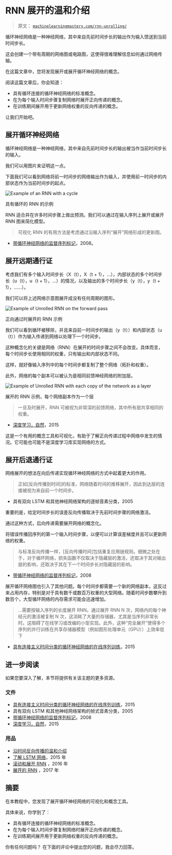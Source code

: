 # RNN 展开的温和介绍

> 原文： [`machinelearningmastery.com/rnn-unrolling/`](https://machinelearningmastery.com/rnn-unrolling/)

循环神经网络是一种神经网络，其中来自先前时间步长的输出作为输入馈送到当前时间步长。

这会创建一个带有周期的网络图或电路图，这使得很难理解信息如何通过网络传输。

在这篇文章中，您将发现展开或展开循环神经网络的概念。

阅读这篇文章后，你会知道：

*   具有循环连接的循环神经网络的标准概念。
*   在为每个输入时间步骤复制网络时展开正向传递的概念。
*   在训练期间展开用于更新网络权重的反向传递的概念。

让我们开始吧。

## 展开循环神经网络

循环神经网络是一种神经网络，其中来自先前时间步长的输出被当作当前时间步长的输入。

我们可以用图片来证明这一点。

下面我们可以看到网络将前一时间步的网络输出作为输入，并使用前一时间步的内部状态作为当前时间步的起点。

![Example of an RNN with a cycle](img/9beaefe92f1f457ae3a2587594280e5e.jpg)

具有循环的 RNN 的示例

RNN 适合并在许多时间步骤上做出预测。我们可以通过在输入序列上展开或展开 RNN 图来简化模型。

> 可视化 RNN 的有用方法是考虑通过沿输入序列“展开”网络形成的更新图。

- [带循环神经网络的监督序列标记](http://amzn.to/2upsSJ9)，2008。

## 展开远期通行证

考虑我们有多个输入时间步长（X（t），X（t + 1），...），内部状态的多个时间步长（u（t），u（t + 1），...）的情况，以及输出的多个时间步长（y（t），y（t + 1），......）。

我们可以将上述网络示意图展开成没有任何周期的图形。

![Example of Unrolled RNN on the forward pass](img/d4b878ddabc09392ef4048c560bbb833.jpg)

正向通过时展开的 RNN 示例

我们可以看到循环被移除，并且来自前一时间步的输出（y（t））和内部状态（u（t））作为输入传递到网络以处理下一个时间步。

这种概念化的关键是网络（RNN）在展开的时间步骤之间不会改变。具体而言，每个时间步长使用相同的权重，只有输出和内部状态不同。

这样，就好像输入序列中的每个时间步都复制了整个网络（拓扑和权重）。

此外，网络的每个副本可以被认为是相同前馈神经网络的附加层。

![Example of Unrolled RNN with each copy of the network as a layer](img/b121a9cd620aa55869eb48316e5b1b15.jpg)

展开的 RNN 示例，每个网络副本作为一个层

> 一旦及时展开，RNN 可被视为非常深的前馈网络，其中所有层共享相同的权重。

- [深度学习，自然](https://www.nature.com/articles/nature14539.epdf)，2015

这是一个有用的概念工具和可视化，有助于了解正向传递过程中网络中发生的情况。它可能也可能不是深度学习库实现网络的方式。

## 展开后退通行证

网络展开的想法在向后传递实现循环神经网络的方式中起着更大的作用。

> 正如[反向传播到时间]的标准，网络随着时间的推移展开，因此到达层的连接被视为来自前一个时间步。

- 具有双向 LSTM 和其他神经网络架构的逐帧音素分类，2005

重要的是，给定时间步长的误差反向传播取决于先前时间步骤的网络激活。

通过这种方式，后向传递需要展开网络的概念化。

将错误传播回序列的第一个输入时间步骤，以便可以计算误差梯度并且可以更新网络的权重。

> 与标准反向传播一样，[反向传播时间]包括重复应用链规则。细微之处在于，对于循环网络，损失函数不仅取决于隐藏层的激活，还取决于其对输出层的影响，还取决于其在下一个时间步长对隐藏层的影响。

- [带循环神经网络的监督序列标记](http://amzn.to/2upsSJ9)，2008

展开循环网络图也引入了其他问题。每个时间步都需要一个新的网络副本，这反过来占用内存，特别是对于具有数千或数百万权重的大型网络。随着时间步数攀升到数百个，大型循环网络的内存需求可能会迅速增加。

> ...需要按输入序列的长度展开 RNN。通过展开 RNN N 次，网络内的每个神经元的激活被复制 N 次，这消耗了大量的存储器，尤其是当序列非常长时。这阻碍了在线学习或改编的小型实现。此外，这种“完全展开”使得多个序列的并行训练在共享存储器模型（例如图形处理单元（GPU））上效率低下

- [具有连接主义时间分类的循环神经网络的在线序列训练](https://arxiv.org/abs/1511.06841)，2015

## 进一步阅读

如果您要深入了解，本节将提供有关该主题的更多资源。

### 文件

*   [具有连接主义时间分类的循环神经网络的在线序列训练](https://arxiv.org/abs/1511.06841)，2015
*   具有双向 LSTM 和其他神经网络架构的帧式音素分类，2005
*   [带循环神经网络的监督序列标记](http://amzn.to/2upsSJ9)，2008
*   [深度学习，自然](https://www.nature.com/articles/nature14539.epdf)，2015

### 用品

*   [沿时间反向传播的温和介绍](http://machinelearningmastery.com/gentle-introduction-backpropagation-time/)
*   [了解 LSTM 网络](http://colah.github.io/posts/2015-08-Understanding-LSTMs/)，2015 年
*   [滚动和展开 RNN](https://shapeofdata.wordpress.com/2016/04/27/rolling-and-unrolling-rnns/) ，2016 年
*   [展开的 RNN](http://suriyadeepan.github.io/2017-01-07-unfolding-rnn/) ，2017 年

## 摘要

在本教程中，您发现了展开循环神经网络的可视化和概念工具。

具体来说，你学到了：

*   具有循环连接的循环神经网络的标准概念。
*   在为每个输入时间步骤复制网络时展开正向传递的概念。
*   在训练期间展开用于更新网络权重的反向传递的概念。

你有任何问题吗？
在下面的评论中提出您的问题，我会尽力回答。
